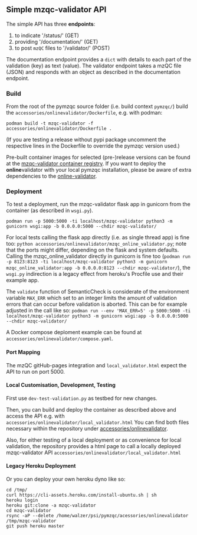 ## Simple mzqc-validator API

The simple API has three **endpoints**: 
1. to indicate '/status/' (GET)
2. providing '/documentation/' (GET) 
3. to post `mzQC` files to '/validator/' (POST)

The documentation endpoint provides a `dict` with details to each part of the validation (key) as text (value).
The validator endpoint takes a mzQC file (JSON) and responds with an object as described in the documentation endpoint.

### Build
From the root of the pymzqc source folder (i.e. build context `pymzqc/`) build the `accessories/onlinevalidator/Dockerfile`, e.g. with podman:
```
podman build -t mzqc-validator -f accessories/onlinevalidator/Dockerfile .
```
(If you are testing a release without pypi package uncomment the respective lines in the Dockerfile to override the pymzqc version used.)

Pre-built container images for selected (pre-)release versions can be found at the [mzqc-validator container registry](https://quay.io/repository/mwalzer/mzqc-validator?tab=tags&tag=latest).
If you want to deploy the **online**validator with your local pymzqc installation, please be aware of extra dependencies to the [online-validator](accessories/onlinevalidator/requirements.txt). 

### Deployment
To test a deployment, run the mzqc-validator flask app in gunicorn from the container (as described in `wsgi.py`). 
```
podman run -p 5000:5000 -ti localhost/mzqc-validator python3 -m gunicorn wsgi:app -b 0.0.0.0:5000 --chdir mzqc-validator/
```
For local tests calling the flask app directly (i.e. as single thread app) is fine too: `python accessories/onlinevalidator/mzqc_online_validator.py`; 
note that the ports might differ, depending on the flask and system defaults. 
Calling the mzqc_online_validator directly in gunicorn is fine too (`podman run -p 8123:8123 -ti localhost/mzqc-validator python3 -m gunicorn mzqc_online_validator:app -b 0.0.0.0:8123 --chdir mzqc-validator/`), the `wsgi.py` indirection is a legacy effect from heroku's Procfile use and their example app.


The `validate` function of SemanticCheck is considerate of the environment variable `MAX_ERR` which set to an integer limits the amount of validation errors that can occur before validation is aborted. This can be for example adjusted in the call like so: `podman run --env 'MAX_ERR=5' -p 5000:5000 -ti localhost/mzqc-validator python3 -m gunicorn wsgi:app -b 0.0.0.0:5000 --chdir mzqc-validator/`

A Docker compose deploment example can be found at `accessories/onlinevalidator/compose.yaml`.

#### Port Mapping
The mzQC gitHub-pages integration and `local_validator.html` expect the API to run on port 5000.

#### Local Customisation, Development, Testing
First use `dev-test-validation.py` as testbed for new changes.

Then, you can build and deploy the container as described above and access the API e.g. with `accessories/onlinevalidator/local_validator.html`
You can find both files necessary within the repository under [accessories/onlinevalidator](https://github.com/MS-Quality-hub/pymzqc/tree/main/accessories/onlinevalidator).


Also, for either testing of a local deployment or as convenience for local validation, the repository provides a html page to call a locally deployed mzqc-validator API `accessories/onlinevalidator/local_validator.html`

#### Legacy Heroku Deployment
Or you can deploy your own heroku dyno like so:
```
cd /tmp/
curl https://cli-assets.heroku.com/install-ubuntu.sh | sh
heroku login
heroku git:clone -a mzqc-validator 
cd mzqc-validator
rsync -aP --delete /home/walzer/psi/pymzqc/acessories/onlinevalidator  /tmp/mzqc-validator
git push heroku master
```

